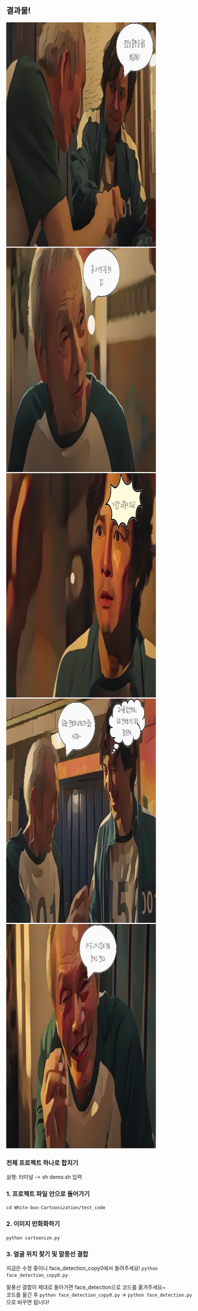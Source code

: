 ## 결과물!
<img src="./White-box-Cartoonization/test_code/results/tempbackground_0.png" width="400" height="600"/>
<img src="./White-box-Cartoonization/test_code/results/tempbackground_1.png" width="400" height="600"/>
<img src="./White-box-Cartoonization/test_code/results/tempbackground_2.png" width="400" height="600"/>
<img src="./White-box-Cartoonization/test_code/results/tempbackground_3.png" width="400" height="600"/>
<img src="./White-box-Cartoonization/test_code/results/tempbackground_4.png" width="400" height="600"/>

### 전체 프로젝트 하나로 합치기
실행: 터미널 -> sh demo.sh 입력

### 1. 프로젝트 파일 안으로 들어가기
`cd White-box-Cartoonization/test_code`

### 2. 이미지 만화화하기
`python cartoonize.py`

### 3. 얼굴 위치 찾기 및 말풍선 결합
지금은 수정 중이니 face_detection_copy0에서 돌려주세요!
`python face_detection_copy0.py`   

말풍선 결합이 제대로 돌아가면 face_detection으로 코드를 옮겨주세요~    
코드를 옮긴 후 `python face_detection_copy0.py` -> `python face_detection.py`으로 바꾸면 됩니다!
